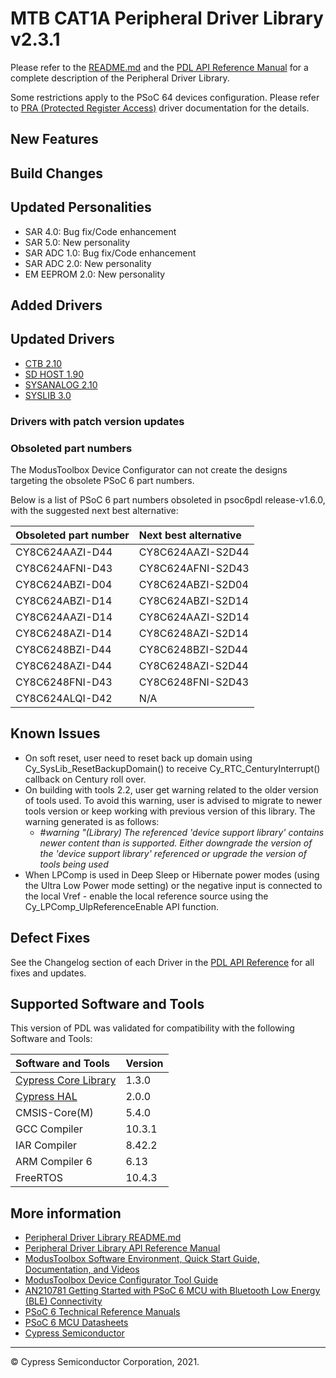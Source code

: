 # MTB CAT1A Peripheral Driver Library v2.3.1

Please refer to the [README.md](./README.md) and the
[PDL API Reference Manual](https://cypresssemiconductorco.github.io/mtb-pdl-cat1/pdl_api_reference_manual/html/index.html)
for a complete description of the Peripheral Driver Library.

Some restrictions apply to the PSoC 64 devices configuration. Please refer to [PRA (Protected Register Access)](https://cypresssemiconductorco.github.io/mtb-pdl-cat1/pdl_api_reference_manual/html/group__group__pra.html) driver documentation for the details.

## New Features

## Build Changes

## Updated Personalities

* SAR 4.0: Bug fix/Code enhancement
* SAR 5.0: New personality
* SAR ADC 1.0: Bug fix/Code enhancement
* SAR ADC 2.0: New personality
* EM EEPROM 2.0: New personality

## Added Drivers

## Updated Drivers

* [CTB 2.10](https://infineon.github.io/mtb-pdl-cat1/pdl_api_reference_manual/html/group__group__ctb.html)
* [SD HOST 1.90](https://infineon.github.io/mtb-pdl-cat1/pdl_api_reference_manual/html/group__group__sd__host.html)
* [SYSANALOG 2.10](https://infineon.github.io/mtb-pdl-cat1/pdl_api_reference_manual/html/group__group__sysanalog.html)
* [SYSLIB 3.0](https://infineon.github.io/mtb-pdl-cat1/pdl_api_reference_manual/html/group__group__syslib.html)

### Drivers with patch version updates

### Obsoleted part numbers

The ModusToolbox Device Configurator can not create the designs targeting the obsolete PSoC 6 part numbers.

Below is a list of PSoC 6 part numbers obsoleted in psoc6pdl release-v1.6.0, with the suggested next best alternative:

| Obsoleted part number | Next best alternative |
| :---                  | :----                 |
| CY8C624AAZI-D44       | CY8C624AAZI-S2D44     |
| CY8C624AFNI-D43       | CY8C624AFNI-S2D43     |
| CY8C624ABZI-D04       | CY8C624ABZI-S2D04     |
| CY8C624ABZI-D14       | CY8C624ABZI-S2D14     |
| CY8C624AAZI-D14       | CY8C624AAZI-S2D14     |
| CY8C6248AZI-D14       | CY8C6248AZI-S2D14     |
| CY8C6248BZI-D44       | CY8C6248BZI-S2D44     |
| CY8C6248AZI-D44       | CY8C6248AZI-S2D44     |
| CY8C6248FNI-D43       | CY8C6248FNI-S2D43     |
| CY8C624ALQI-D42       | N/A                   |

## Known Issues
* On soft reset, user need to reset back up domain using Cy_SysLib_ResetBackupDomain() to receive Cy_RTC_CenturyInterrupt() callback on Century roll over.
* On building with tools 2.2, user get warning related to the older version of tools used. To avoid this warning, user is advised to migrate to newer tools version or keep working with previous version of this library.  The warning generated is as follows:
  * _#warning "(Library) The referenced 'device support library' contains newer content than is supported. Either downgrade the version of the 'device support library' referenced or upgrade the version of tools being used_
* When LPComp is used in Deep Sleep or Hibernate power modes (using the Ultra Low Power mode setting) or the negative input is connected to the local Vref - enable the local reference source using the Cy_LPComp_UlpReferenceEnable API function.

## Defect Fixes

See the Changelog section of each Driver in the [PDL API Reference](https://cypresssemiconductorco.github.io/mtb-pdl-cat1/pdl_api_reference_manual/html/modules.html) for all fixes and updates.

## Supported Software and Tools

This version of PDL was validated for compatibility with the following Software and Tools:

| Software and Tools                                                            | Version      |
| :---                                                                          | :----        |
| [Cypress Core Library](https://github.com/cypresssemiconductorco/core-lib)    | 1.3.0        |
| [Cypress HAL](https://github.com/cypresssemiconductorco/mtb-hal-cat1)         | 2.0.0        |
| CMSIS-Core(M)                                                                 | 5.4.0        |
| GCC Compiler                                                                  | 10.3.1        |
| IAR Compiler                                                                  | 8.42.2       |
| ARM Compiler 6                                                                | 6.13         |
| FreeRTOS                                                                      | 10.4.3       |

## More information

* [Peripheral Driver Library README.md](./README.md)
* [Peripheral Driver Library API Reference Manual](https://cypresssemiconductorco.github.io/mtb-pdl-cat1/pdl_api_reference_manual/html/index.html)
* [ModusToolbox Software Environment, Quick Start Guide, Documentation, and Videos](https://www.cypress.com/products/modustoolbox-software-environment)
* [ModusToolbox Device Configurator Tool Guide](https://www.cypress.com/ModusToolboxDeviceConfig)
* [AN210781 Getting Started with PSoC 6 MCU with Bluetooth Low Energy (BLE) Connectivity](http://www.cypress.com/an210781)
* [PSoC 6 Technical Reference Manuals](https://www.cypress.com/search/all/PSoC%206%20Technical%20Reference%20Manual?f%5b0%5d=meta_type%3Atechnical_documents&f%5b1%5d=resource_meta_type%3A583)
* [PSoC 6 MCU Datasheets](https://www.cypress.com/search/all?f%5b0%5d=meta_type%3Atechnical_documents&f%5b1%5d=resource_meta_type%3A575&f%5b2%5d=field_related_products%3A114026)
* [Cypress Semiconductor](http://www.cypress.com)

---
© Cypress Semiconductor Corporation, 2021.
